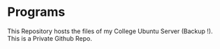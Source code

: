 # Programs
This Repository hosts the files of my College Ubuntu Server (Backup !).  
This is a Private Github Repo.  
